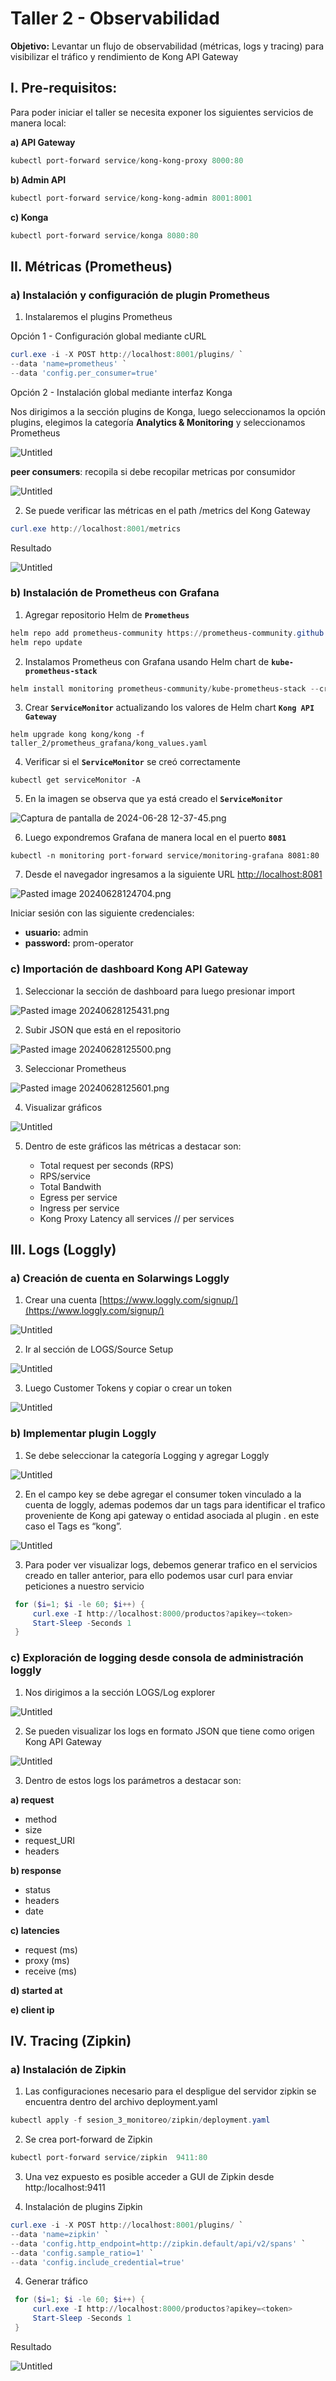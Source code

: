 # Taller 2 - Observabilidad

**Objetivo:** Levantar un flujo de observabilidad (métricas, logs y tracing) para visibilizar el tráfico y rendimiento de Kong API Gateway


## I. Pre-requisitos:
Para poder iniciar el taller se necesita exponer los siguientes servicios de manera local:

**a) API Gateway**

```powershell
kubectl port-forward service/kong-kong-proxy 8000:80 
```

**b) Admin API**

```powershell
kubectl port-forward service/kong-kong-admin 8001:8001 
```

**c) Konga**

```powershell
kubectl port-forward service/konga 8080:80 
```

## II. Métricas (Prometheus)

### a) Instalación y configuración de plugin Prometheus

1. Instalaremos el plugins Prometheus

Opción 1 - Configuración global mediante cURL

```powershell
curl.exe -i -X POST http://localhost:8001/plugins/ `
--data 'name=prometheus' `
--data 'config.per_consumer=true' 
```

Opción 2 - Instalación global  mediante interfaz Konga

Nos dirigimos a la sección plugins de Konga, luego seleccionamos la opción plugins, elegimos la categoría **Analytics & Monitoring** y seleccionamos Prometheus

![Untitled](images/Untitled.png)

**peer consumers**: recopila si debe recopilar metricas por consumidor

![Untitled](images/Untitled%201.png)

2. Se puede verificar las métricas en el path /metrics del Kong Gateway 

```powershell
curl.exe http://localhost:8001/metrics
```

Resultado

![Untitled](images/Untitled%202.png)

### b) Instalación de Prometheus con Grafana

1. Agregar repositorio Helm de **`Prometheus`**

```powershell
helm repo add prometheus-community https://prometheus-community.github.io/helm-charts
helm repo update
```

2. Instalamos Prometheus con Grafana usando Helm chart de **`kube-prometheus-stack`**

```powershell
helm install monitoring prometheus-community/kube-prometheus-stack --create-namespace --namespace monitoring -f taller_2/prometheus_grafana/values.yaml
```

3. Crear **`ServiceMonitor`** actualizando los valores de Helm chart **`Kong API Gateway`**

```
helm upgrade kong kong/kong -f taller_2/prometheus_grafana/kong_values.yaml
```

4. Verificar si el **`ServiceMonitor`** se creó correctamente

```
kubectl get serviceMonitor -A
```

5. En la imagen se observa que ya está creado el **`ServiceMonitor`**

![Captura de pantalla de 2024-06-28 12-37-45.png](images/Captura_de_pantalla_de_2024-06-28_12-37-45.png)

6. Luego expondremos Grafana de manera local en el puerto **`8081`**

```
kubectl -n monitoring port-forward service/monitoring-grafana 8081:80
```

7. Desde el navegador ingresamos a la siguiente URL [http://localhost:8081](http://localhost:8081) 

![Pasted image 20240628124704.png](images/Pasted_image_20240628124704.png)

Iniciar sesión con las siguiente credenciales:

- **usuario:** admin
- **password:** prom-operator

### c) Importación de dashboard Kong API Gateway

1. Seleccionar la  sección de dashboard para luego presionar import 

![Pasted image 20240628125431.png](images/Pasted_image_20240628125431.png)

2. Subir JSON que está en el repositorio

![Pasted image 20240628125500.png](images/Pasted_image_20240628125500.png)

3. Seleccionar Prometheus

![Pasted image 20240628125601.png](images/Pasted_image_20240628125601.png)

4. Visualizar gráficos

![Untitled](images/Untitled%203.png)

5. Dentro de este gráficos las métricas a destacar son:

   * Total request per seconds (RPS)
   * RPS/service
   * Total Bandwith
   * Egress per service
   * Ingress per service
   * Kong Proxy Latency all services // per services

## III. Logs (Loggly)

### a) Creación de cuenta en Solarwings Loggly

1. Crear una cuenta [https://www.loggly.com/signup/](https://www.loggly.com/signup/)

![Untitled](images/Untitled%204.png)

2. Ir al sección de LOGS/Source Setup 

![Untitled](images/Untitled%205.png)

3. Luego Customer Tokens y copiar o crear un token

![Untitled](images/Untitled%206.png)

### b) Implementar plugin Loggly 

1. Se debe seleccionar la categoría Logging   y  agregar Loggly  

![Untitled](images/Untitled%207.png)

2. En el campo key se debe agregar el consumer token vinculado a la cuenta de loggly, ademas podemos  dar un tags para identificar el trafico proveniente de Kong api gateway o entidad asociada al plugin . en este caso el Tags es “kong”. 

![Untitled](images/Untitled%208.png)

3. Para poder ver visualizar logs,  debemos generar trafico en el servicios creado en taller anterior, para ello podemos usar curl para enviar peticiones a nuestro servicio

```powershell
 for ($i=1; $i -le 60; $i++) {
     curl.exe -I http://localhost:8000/productos?apikey=<token>
     Start-Sleep -Seconds 1
 }
```

### c) Exploración de logging desde consola de administración loggly 

1. Nos dirigimos a la sección LOGS/Log explorer 

![Untitled](images/Untitled%209.png)

2. Se pueden visualizar los logs en formato JSON que tiene como origen Kong API Gateway

![Untitled](images/Untitled%2010.png)

3. Dentro de estos logs los parámetros a destacar son:

**a) request**

- method
- size
- request_URI
- headers

**b) response**

- status
- headers
- date 

**c) latencies**

- request (ms)
- proxy (ms)
- receive (ms)
  
**d) started at**

**e) client ip**


## IV. Tracing (Zipkin)

### a) Instalación de Zipkin

1. Las configuraciones necesario para el despligue del servidor zipkin se encuentra dentro del archivo deployment.yaml 

```powershell
kubectl apply -f sesion_3_monitoreo/zipkin/deployment.yaml
```

2. Se crea port-forward de Zipkin

```powershell
kubectl port-forward service/zipkin  9411:80
```

3. Una vez expuesto es posible acceder a GUI de Zipkin desde http:/localhost:9411

4. Instalación de plugins Zipkin

```powershell
curl.exe -i -X POST http://localhost:8001/plugins/ `
--data 'name=zipkin' `
--data 'config.http_endpoint=http://zipkin.default/api/v2/spans' `
--data 'config.sample_ratio=1' `
--data 'config.include_credential=true' 
```

4. Generar tráfico 

```powershell
 for ($i=1; $i -le 60; $i++) {
     curl.exe -I http://localhost:8000/productos?apikey=<token>
     Start-Sleep -Seconds 1
 }
```

Resultado

![Untitled](images/Untitled%2011.png)
